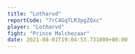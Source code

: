```yaml
---
title: "Lotharvd"
reportCode: "7rC4GqTLR3pgZQxc"
player: "Lotharvd"
fight: "Prince Malchezaar"
date: 2021-08-01T19:04:53.731000+00:00
---
```

